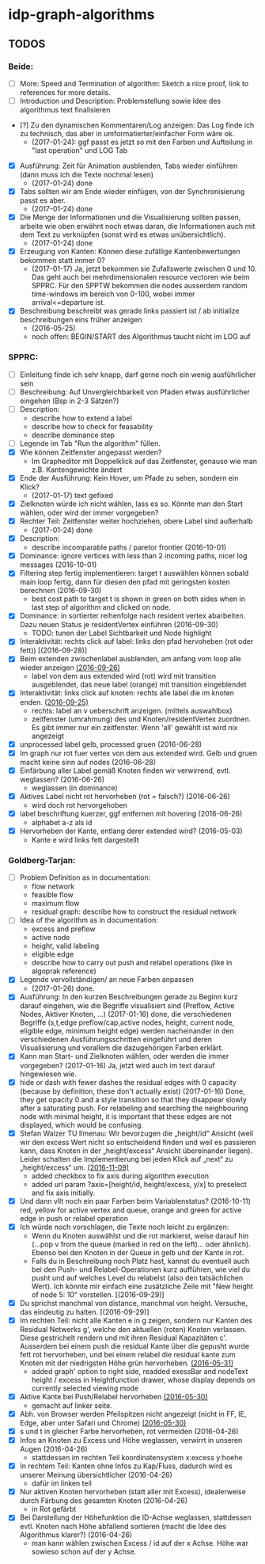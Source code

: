 # idp-graph-algorithms

## TODOS

### Beide:
- [ ] More: Speed and Termination of algorithm: Sketch a nice proof, link to references for more details.
- [ ] Introduction und Description: Problemstellung sowie Idee des algorithmus text finalisieren
- [?] Zu den dynamischen Kommentaren/Log anzeigen: Das Log finde ich zu technisch, das aber in umformatierter/einfacher Form wäre ok.
  * (2017-01-24): ggf passt es jetzt so mit den Farben und Aufteilung in "last operation" und LOG Tab
- [x] Ausführung: Zeit für Animation ausblenden, Tabs wieder einführen (dann muss ich die Texte nochmal lesen)
  * (2017-01-24) done
- [x] Tabs sollten wir am Ende wieder einfügen, von der Synchronisierung passt es aber. 
  * (2017-01-24) done
- [x] Die Menge der Informationen und die Visualisierung sollten passen, arbeite wie oben erwähnt noch etwas daran, die Informationen auch mit dem Text zu verknüpfen (sonst wird es etwas unübersichtlich).
  * (2017-01-24) done
- [x] Erzeugung von Kanten: Können diese zufällige Kantenbewertungen bekommen statt immer 0?
  * (2017-01-17) Ja, jetzt bekommen sie Zufallswerte zwischen 0 und 10. Das geht auch bei mehrdimensionalen resource vectoren wie beim SPPRC. Für den SPPTW bekommen die nodes ausserdem random time-windows im bereich von 0-100, wobei immer arrival<=departure ist.
- [x] Beschreibung beschreibt was gerade links passiert ist / ab initialize beschreibungen eins früher anzeigen
  * (2016-05-25)
  * noch offen: BEGIN/START des Algorithmus taucht nicht im LOG auf

### SPPRC:
- [ ] Einleitung finde ich sehr knapp, darf gerne noch ein wenig ausführlicher sein
- [ ] Beschreibung: Auf Unvergleichbarkeit von Pfaden etwas ausführlicher eingehen (Bsp in 2-3 Sätzen?)
- [ ] Description: 
  * describe how to extend a label
  * describe how to check for feasability
  * describe dominance step
- [ ] Legende im Tab "Run the algorithm" füllen.
- [x] Wie können Zeitfenster angepasst werden?
  * Im Grapheditor mit Doppelklick auf das Zeitfenster, genauso wie man z.B. Kantengewichte ändert
- [x] Ende der Ausführung: Kein Hover, um Pfade zu sehen, sondern ein Klick?
  * (2017-01-17) text gefixed
- [x] Zielknoten würde ich nicht wählen, lass es so. Könnte man den Start wählen, oder wird der immer vorgegeben?
- [x] Rechter Teil: Zeitfenster weiter hochziehen, obere Label sind außerhalb
  * (2017-01-24) done
- [x] Description: 
  * describe incomparable paths / paretor frontier
  (2016-10-01)
- [x] Dominance: ignore vertices with less than 2 incoming paths, nicer log messages
  (2016-10-01)
- [x] Filtering step fertig implementieren: target t auswählen können sobald main loop fertig, dann für diesen den pfad mit geringsten kosten berechnen
  (2016-09-30)
  * best cost path to target t is shown in green on both sides when in last step of algorithm and clicked on node.
- [x] Dominance: in sortierter reihenfolge nach resident vertex abarbeiten. Dazu neuen Status je residentVertex einführen
  (2016-09-30)
  * TODO: tunen der Label Sichtbarkeit und Node highlight
- [x] Interaktivität: rechts click auf label: links den pfad hervoheben (rot oder fett))
  [(2016-09-28)]
- [x] Beim extenden zwischenlabel ausblenden, am anfang vom loop alle wieder anzeigen
  [(2016-09-26)](https://github.com/adrelino/idp-graph-algorithms/commit/b2686514061b6f3dc1076fc42e9cea68a996fa7b)
  * label von dem aus extended wird (rot) wird mit transition ausgeblendet, das neue label (orange) mit transition eingeblendet
- [x] Interaktivität: links click auf knoten: rechts alle label die im knoten enden.
  [(2016-09-25)](https://github.com/adrelino/idp-graph-algorithms/commit/30bbcf54fbe39a209f4ea7b5d6fa9fc35ee4678a)
  * rechts: label an v ueberschrift anzeigen. (mittels auswahlbox)
  * zeitfenster (umrahmung) des und Knoten/residentVertex zuordnen. Es gibt immer nur ein zeitfenster. Wenn 'all' gewählt ist wird nix angezeigt
- [x] unprocessed label gelb, processed gruen
  (2016-06-28)
- [x] Im graph nur rot fuer vertex von dem aus extended wird. Gelb und gruen macht keine sinn auf nodes
  (2016-06-28)
- [x] Einfärbung aller Label gemäß Knoten finden wir verwirrend, evtl. weglassen?
  (2016-06-26)
  * weglassen (in dominance)
- [x] Aktives Label nicht rot hervorheben (rot = falsch?)
  (2016-06-26) 
  * wird doch rot hervorgehoben
- [x] label beschriftung kuerzer, ggf entfernen mit hovering
  (2016-06-26)
  * alphabet a-z als id
- [x] Hervorheben der Kante, entlang derer extended wird?
  (2016-05-03)
  * Kante e wird links fett dargestellt

### Goldberg-Tarjan:
- [ ] Problem Definition as in documentation:
  * flow network
  * feasible flow
  * maximum flow
  * residual graph: describe how to construct the residual network
- [ ] Idea of the algorithm as in documentation:
  * excess and preflow
  * active node
  * height, valid labeling
  * eligible edge
  * describe how to carry out push and relabel operations (like in algoprak reference)
- [x] Legende vervollständigen/ an neue Farben anpassen
  * (2017-01-26) done.
- [x] Ausführung: In den kurzen Beschreibungen gerade zu Beginn kurz darauf eingehen, wie die Begriffe visualisiert sind (Preflow, Active Nodes, Aktiver Knoten, ...)
  (2017-01-16) done, die verschiedenen Begriffe (s,t,edge preflow/cap,active nodes, height, current node, eligible edge, minimum height edge) werden nacheinander in den verschiedenen Ausführungsschritten eingeführt und deren Visualisierung und vorallem die dazugehörigen Farben erklärt.
- [x] Kann man Start- und Zielknoten wählen, oder werden die immer vorgegeben?
  (2017-01-16) Ja, jetzt wird auch im text darauf hingewiesen wie.
- [x] hide or dash with fewer dashes the residual edges with 0 capacity (because by definition, these don't actually exist)
  (2017-01-16) Done, they get opacity 0 and a style transition so that they disappear slowly after a saturating push. For relabeling and searching the neighbouring node with minimal height, it is important that these edges are not displayed, which would be confusing.
- [x] Stefan Walzer TU Ilmenau: Wir bevorzugen die „height/id“ Ansicht (weil wir den excess Wert nicht so entscheidend finden und weil es passieren kann, dass Knoten in der „height/excess“ Ansicht übereinander liegen). Leider schalten die Implementierung bei jeden Klick auf „next“ zu „height/excess“ um.
  [(2016-11-09)](https://github.com/adrelino/idp-graph-algorithms/commit/4f145861dfba5f8305a24c0f9cc4263cf2b17dcf)
  * added checkbox to fix axis during algorithm execution
  * added url param ?axis=[height/id, height/excess, y/x] to preselect and fix axis initially.
- [x] Und dann vllt noch ein paar Farben beim Variablenstatus?
  (2016-10-11) red, yellow for active vertex and queue, orange and green for active edge in push or relabel operation
- [x] Ich würde noch vorschlagen, die Texte noch leicht zu ergänzen:
  * Wenn du Knoten auswählst und die rot markierst, weise darauf hin (...pop v from the queue (marked in red on the left)... oder ähnlich). Ebenso bei den Knoten in der Queue in gelb und der Kante in rot.
  * Falls du in Beschreibung noch Platz hast, kannst du eventuell auch bei den Push- und Relabel-Operationen kurz aufführen, wie viel du pusht und auf welches Level du relabelst (also den tatsächlichen Wert). 
  Ich könnte mir einfach eine zusätzliche Zeile mit "New height of node 5: 10" vorstellen.
  [(2016-09-29)]
- [x] Du sprichst manchmal von distance, manchmal von height. Versuche, das eindeutig zu halten.
  [(2016-09-29)]
- [x] Im rechten Teil: nicht alle Kanten e in g zeigen, sondern nur Kanten des Residual Netwerks g', welche den aktuellen (roten) Knoten verlassen. Diese gestrichelt rendern und mit ihren Residual Kapazitäten c'. Ausserdem bei einem push die residual Kante über die gepusht wurde fett rot hervorheben, und bei einem relabel die residual kante zum Knoten mit der niedrigsten Höhe grün hervorheben.
  [(2016-05-31)](https://github.com/adrelino/idp-graph-algorithms/commit/ed1a0cc161a97bc6153aabd4daaee3121c8eea3f)
  * added graph' option to right side, readded exessBar and nodeText height / excess in Heightfunction drawer, whose display depends on currently selected viewing mode
- [x] Aktive Kante bei Push/Relabel hervorheben
  [(2016-05-30)](https://github.com/adrelino/idp-graph-algorithms/commit/fd8af934f74879a27260acb9b7986f568cc1f9c0)
  * gemacht auf linker seite.
- [x] Abh. von Browser werden Pfeilspitzen nicht angezeigt (nicht in FF, IE, Edge, aber unter Safari und Chrome)
  [(2016-05-30)](https://github.com/adrelino/idp-graph-algorithms/commit/6998c6ac171c33f3c535eea952d443ae641cad3d)
- [x] s und t in gleicher Farbe hervorheben, rot vermeiden
  (2016-04-26)
- [x] Infos an Knoten zu Excess und Höhe weglassen, verwirrt in unseren Augen
  (2016-04-26)
  * stattdessen im rechten Teil koordinatensystem x:excess y:hoehe
- [x] In rechtem Teil: Kanten ohne Infos zu Kap/Fluss, dadurch wird es unserer Meinung übersichtlicher
  (2016-04-26)
  * dafür im linken teil
- [x] Nur aktiven Knoten hervorheben (statt aller mit Excess), idealerweise durch Färbung des gesamten Knoten
  (2016-04-26)
  * in Rot gefärbt
- [x] Bei Darstellung der Höhefunktion die ID-Achse weglassen, stattdessen evtl. Knoten nach Höhe abfallend sortieren (macht die Idee des Algorithmus klarer?)
  (2016-04-26)
  * man kann wählen zwischen Excess / id auf der x Achse. Höhe war sowieso schon auf der y Achse.